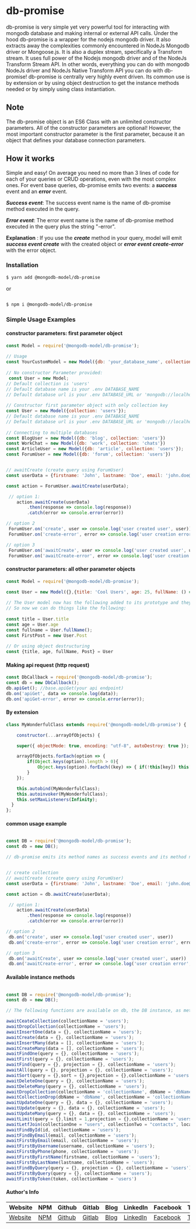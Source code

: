 # db-promise

db-promise is very simple yet very powerful tool for interacting with
mongodb database and making internal or external API calls. Under the hood db-promise is a wrapper for the 
nodejs mongodb driver. It also extracts away the complexities commonly encountered in NodeJs Mongodb
driver or Mongoose.js. It is also a duplex stream, specifically a Transform stream. It uses
full power of the Nodejs mongodb driver and of the NodeJs Transform Stream API. In other words, everything you can do with mongodb NodeJs driver and NodeJs Native Transform API you can do with db-promise! db-promise is centrally very highly event driven. Its common use is by extension or by using object destruction to get the instance methods needed or by simply using class instantiation.

## Note 
The db-promise object is an ES6 Class with an unlimited constructor parameters. All of the constructor parameters are optional! However, the most important constructor parameter is the first parameter, because it an object that defines your database connection parameters.

## How it works 
Simple and easy! On average you need no more than 3 lines of code for each of your queries or CRUD operations, even with the most complex ones. For event base queries, db-promise emits two events: a ***success*** event and an ***error*** event.

***Success event***:
 The success event name is the name of db-promise method executed in the query.

***Error event***:
 The error event name is the name of db-promise method executed in the query plus the string "-error".

**Explanation** :
 If you use the ***create*** method in your query, model will emit ***success event create*** with the created object or ***error event create-error*** with the error object.

### Installation

```bash
$ yarn add @mongodb-model/db-promise

```
 or 

```bash

$ npm i @mongodb-model/db-promise

```

### Simple Usage Examples



#### constructor parameters: first parameter object 
```javascript
const Model = require('@mongodb-model/db-promise');
                
// Usage 
const YourCustomModel = new Model({db: 'your_database_name', collection: 'your_collection_name', url: 'your_database_url'})
                
// No constructor Parameter provided: 
 const User = new Model;
// Default collection is 'users'
// Default database name is your .env DATABASE_NAME 
// Default database url is your .env DATABASE_URL or 'mongodb://localhost:27017'
                
// Constructor first parameter object with only collection key
const User = new Model({collection: 'users'});
// Default database name is your .env DATABASE_NAME 
// Default database url is your .env DATABASE_URL or 'mongodb://localhost:27017'
                
// Connecting to multiple databases
const BlogUser = new Model({db: 'blog', collection: 'users'})
const WorkChat = new Model({db: 'work', collection: 'chats'})
const ArticleUser = new Model({db: 'article', collection: 'users'});
const ForumUser = new Model({db: 'forum', collection: 'users'})


// awaitCreate (create query using ForumUser)
const userData = {firstname: 'John', lastname: 'Doe', email: 'john.doe@mail.com'};

const action = ForumUser.awaitCreate(userData);

 // option 1:
    action.awaitCreate(userData)
        .then(response => console.log(response))
        .catch(error => console.error(error))

// option 2
 ForumUser.on('create', user => console.log('user created user', user))
 ForumUser.on('create-error', error => console.log('user creation error', error))

// option 3
 ForumUser.on('awaitCreate', user => console.log('user created user', user))
 ForumUser.on('awaitCreate-error', error => console.log('user creation error', error))

```



#### constructor parameters: all other parameter objects 
```javascript
const Model = require('@mongodb-model/db-promise');
  
const User = new Model({},{title: 'Cool Users', age: 25, fullName: () => 'User Full Name', Post: class Post {}});

// The User model now has the following added to its prototype and they are bounded to it: title,age, fullName, post
// So now we can do things like the following: 
            
const title = User.title 
const age = User.age 
const fullname = User.fullName();
const FirstPost = new User.Post 
            
// Or using object destructuring 
const {title, age, fullName, Post} = User

```
#### Making api request (http request)
```javascript
const DbCallback = require('@mongodb-model/db-promise');
const db = new DbCallback();
db.apiGet(); //base.apiGet(your api endpoint)
db.on('apiGet', data => console.log(data));
db.on('apiGet-error', error => console.error(error));
```

#### By extension

```javascript
class MyWonderfulClass extends require('@mongodb-model/db-promise') {

    constructor(...arrayOfObjects) {

    super({ objectMode: true, encoding: "utf-8", autoDestroy: true });

    arrayOfObjects.forEach(option => {
        if(Object.keys(option).length > 0){
            Object.keys(option).forEach((key) => { if(!this[key]) this[key] = option[key];})
        }
    });

    this.autobind(MyWonderfulClass);
    this.autoinvoker(MyWonderfulClass);
    this.setMaxListeners(Infinity);
  }
};

```

#### common usage example
```javascript

const DB = require('@mongodb-model/db-promise');
const db = new DB();

// db-promise emits its method names as success events and its method names plus the string "-error" as error events


// create collection 
// awaitCreate (create query using ForumUser)
const userData = {firstname: 'John', lastname: 'Doe', email: 'john.doe@mail.com'};

const action = db.awaitCreate(userData);

 // option 1:
    action.awaitCreate(userData)
        .then(response => console.log(response))
        .catch(error => console.error(error))

// option 2
 db.on('create', user => console.log('user created user', user))
 db.on('create-error', error => console.log('user creation error', error))

// option 3
 db.on('awaitCreate', user => console.log('user created user', user))
 db.on('awaitCreate-error', error => console.log('user creation error', error))
```

#### Available instance methods 
```javascript

const DB = require('@mongodb-model/db-promise');
const db = new DB();

// The following functions are available on db, the DB instance, as methods.

awaitCeateCollection(collectionName = 'users');
awaitDropCollection(collectionName = 'users');
awaitInsertOne(data = {}, collectionName = 'users');
awaitCreate(data = {}, collectionName = 'users');
awaitInsertMany(data = [], collectionName = 'users');
awaitCreateMany(data = [], collectionName = 'users');
awaitFindOne(query = {}, collectionName = 'users');
awaitFirst(query = {}, collectionName = 'users');
awaitFind(query = {}, projection = {}, collectionName = 'users');
awaitAll(query = {}, projection = {}, collectionName = 'users');
awaitSort(query = {},sort = {},projection = {},collectionName = 'users');
awaitDeleteOne(query = {}, collectionName = 'users');
awaitDeleteMany(query = {}, collectionName = 'users');
awaitDropCollection(collectionName = 'collectionName', dbName = 'dbName');
awaitCollectionDrop(dbName = 'dbName', collectionName = 'collectionName');
awaitUpdateOne(query = {}, data = {}, collectionName = 'users');
awaitUpdate(query = {}, data = {}, collectionName = 'users');
awaitUpdateMany(query = {}, data = {}, collectionName = 'users');
awaitLimit(query = {},limit = 1,projection = {},collectionName = 'users');
awaitLetfJoin(collectionOne = "users", collectionTwo = "contacts", localField = "_id", foreignField = "user_id", as = "usersContacts");
awaitFindById(id, collectionName = 'users');
awaitFindByEmail(email, collectionName = 'users');
awaitFirstByEmail(email, collectionName = 'users'); 
awaitFirstByUsername(username, collectionName = 'users');
awaitFirstByPhone(phone, collectionName = 'users');
awaitFirstByFirstName(firstname, collectionName = 'users');
awaitFirstByLastName(lastname, collectionName = 'users');
awaitFindByQuery(query = {}, projection = {}, collectionName = 'users');
awaitFirstByQuery(query = {}, collectionName = 'users');
awaitFirstByToken(token, collectionName = 'users')
```

#### Author's Info
Website|NPM|Github|Gitlab|Blog|LinkedIn|Facebook|Twitter|Instagram|
--- | --- | --- | --- | --- | --- | --- |--- |--- |
[Website](https://www.ericsonsweah.com/dashboard)|[NPM](https://www.npmjs.com/org/mongodb-model)|[Github](https://github.com/ericsonweah)|[Gitlab](https://gitlab.com/ericsonweah)|[Blog](https://www.ericonsweah.dev)|[LinkedIn](https://www.linkedin.com/in/ericson-weah-b03600210)|[Facebook](https://www.facebook.com/Eric.S.Weah)|[Twitter](https://twitter.com/EricsonWeah1)|[Instagram](https://www.instagram.com/ericsonweah/)|

